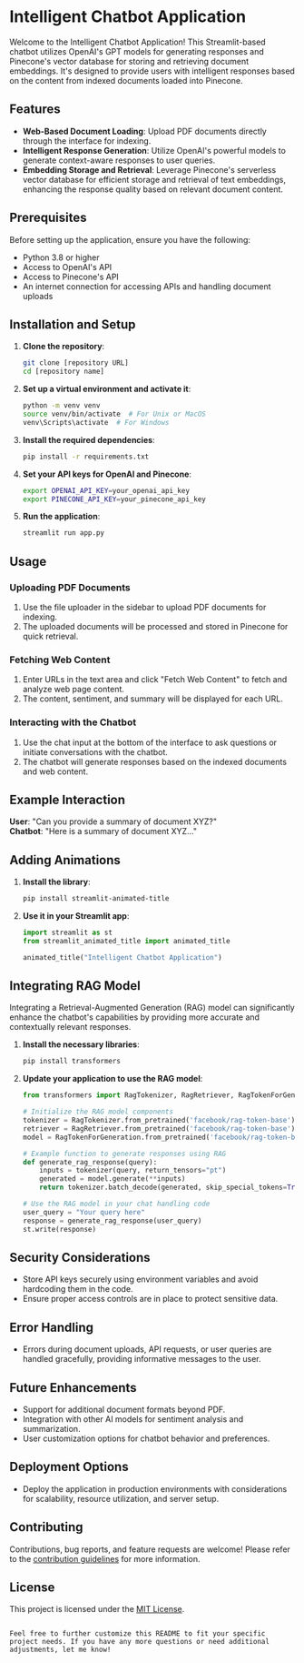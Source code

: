 
# Intelligent Chatbot Application

Welcome to the Intelligent Chatbot Application! This Streamlit-based chatbot utilizes OpenAI's GPT models for generating responses and Pinecone's vector database for storing and retrieving document embeddings. It's designed to provide users with intelligent responses based on the content from indexed documents loaded into Pinecone.

## Features

- **Web-Based Document Loading**: Upload PDF documents directly through the interface for indexing.
- **Intelligent Response Generation**: Utilize OpenAI's powerful models to generate context-aware responses to user queries.
- **Embedding Storage and Retrieval**: Leverage Pinecone's serverless vector database for efficient storage and retrieval of text embeddings, enhancing the response quality based on relevant document content.

## Prerequisites

Before setting up the application, ensure you have the following:
- Python 3.8 or higher
- Access to OpenAI's API
- Access to Pinecone's API
- An internet connection for accessing APIs and handling document uploads

## Installation and Setup

1. **Clone the repository**:
   ```bash
   git clone [repository URL]
   cd [repository name]
   ```

2. **Set up a virtual environment and activate it**:
   ```bash
   python -m venv venv
   source venv/bin/activate  # For Unix or MacOS
   venv\Scripts\activate  # For Windows
   ```

3. **Install the required dependencies**:
   ```bash
   pip install -r requirements.txt
   ```

4. **Set your API keys for OpenAI and Pinecone**:
   ```bash
   export OPENAI_API_KEY=your_openai_api_key
   export PINECONE_API_KEY=your_pinecone_api_key
   ```

5. **Run the application**:
   ```bash
   streamlit run app.py
   ```

## Usage

### Uploading PDF Documents
1. Use the file uploader in the sidebar to upload PDF documents for indexing.
2. The uploaded documents will be processed and stored in Pinecone for quick retrieval.

### Fetching Web Content
1. Enter URLs in the text area and click "Fetch Web Content" to fetch and analyze web page content.
2. The content, sentiment, and summary will be displayed for each URL.

### Interacting with the Chatbot
1. Use the chat input at the bottom of the interface to ask questions or initiate conversations with the chatbot.
2. The chatbot will generate responses based on the indexed documents and web content.

## Example Interaction

**User**: "Can you provide a summary of document XYZ?"  
**Chatbot**: "Here is a summary of document XYZ..."

## Adding Animations


1. **Install the library**:
   ```bash
   pip install streamlit-animated-title
   ```

2. **Use it in your Streamlit app**:
   ```python
   import streamlit as st
   from streamlit_animated_title import animated_title

   animated_title("Intelligent Chatbot Application")
   ```

## Integrating RAG Model

Integrating a Retrieval-Augmented Generation (RAG) model can significantly enhance the chatbot's capabilities by providing more accurate and contextually relevant responses.

1. **Install the necessary libraries**:
   ```bash
   pip install transformers
   ```

2. **Update your application to use the RAG model**:
   ```python
   from transformers import RagTokenizer, RagRetriever, RagTokenForGeneration

   # Initialize the RAG model components
   tokenizer = RagTokenizer.from_pretrained('facebook/rag-token-base')
   retriever = RagRetriever.from_pretrained('facebook/rag-token-base')
   model = RagTokenForGeneration.from_pretrained('facebook/rag-token-base', retriever=retriever)

   # Example function to generate responses using RAG
   def generate_rag_response(query):
       inputs = tokenizer(query, return_tensors="pt")
       generated = model.generate(**inputs)
       return tokenizer.batch_decode(generated, skip_special_tokens=True)[0]

   # Use the RAG model in your chat handling code
   user_query = "Your query here"
   response = generate_rag_response(user_query)
   st.write(response)
   ```

## Security Considerations

- Store API keys securely using environment variables and avoid hardcoding them in the code.
- Ensure proper access controls are in place to protect sensitive data.

## Error Handling

- Errors during document uploads, API requests, or user queries are handled gracefully, providing informative messages to the user.

## Future Enhancements

- Support for additional document formats beyond PDF.
- Integration with other AI models for sentiment analysis and summarization.
- User customization options for chatbot behavior and preferences.

## Deployment Options

- Deploy the application in production environments with considerations for scalability, resource utilization, and server setup.

## Contributing

Contributions, bug reports, and feature requests are welcome! Please refer to the [contribution guidelines](CONTRIBUTING.md) for more information.

## License

This project is licensed under the [MIT License](LICENSE).
```

Feel free to further customize this README to fit your specific project needs. If you have any more questions or need additional adjustments, let me know!
